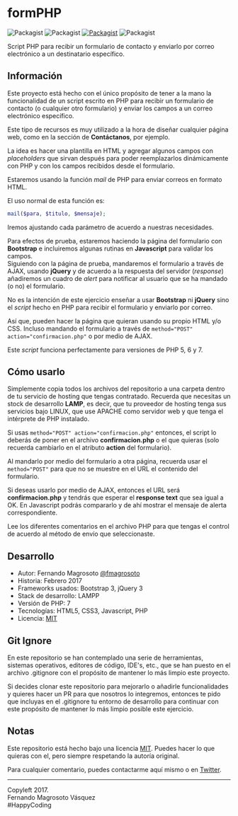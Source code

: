 # formPHP

![Packagist](https://img.shields.io/badge/PHP-project-green.svg)
![Packagist](https://img.shields.io/badge/HTML-5-yellowgreen.svg)
[![Packagist](https://img.shields.io/packagist/l/doctrine/orm.svg)](LICENSE)
![Packagist](https://img.shields.io/badge/Versi%C3%B3n-Estable%201.0-orange.svg)

Script PHP para recibir un formulario de contacto y enviarlo por correo electrónico a un destinatario específico.

## Información
Este proyecto está hecho con el único propósito de tener a la mano la funcionalidad
de un script escrito en PHP para recibir un formulario de contacto (o cualquier otro formulario) y enviar los campos a un correo electrónico específico.

Este tipo de recursos es muy utilizado a la hora de diseñar cualquier página web,
como en la sección de **Contáctanos**, por ejemplo.

La idea es hacer una plantilla en HTML y agregar algunos campos con *placeholders*
que sirvan después para poder reemplazarlos dinámicamente con PHP y con los campos
recibidos desde el formulario.

Estaremos usando la función *mail* de PHP para enviar correos en formato HTML.

El uso normal de esta función es:

```PHP
mail($para, $titulo, $mensaje);
```

Iremos ajustando cada parámetro de acuerdo a nuestras necesidades.

Para efectos de prueba, estaremos haciendo la página del formulario con **Bootstrap**
e incluiremos algunas rutinas en **Javascript** para validar los campos.  
Siguiendo con la página de prueba, mandaremos el formulario a través de AJAX, usando
**jQuery** y de acuerdo a la respuesta del servidor (*response*) añadiremos un cuadro
de *alert* para notificar al usuario que se ha mandado (o no) el formulario.

No es la intención de este ejercicio enseñar a usar **Bootstrap** ni **jQuery** sino
el *script* hecho en PHP para recibir el formulario y enviarlo por correo.

Así que, pueden hacer la página que quieran usando su propio HTML y/o CSS. Incluso 
mandando el formulario a través de ```method="POST" action="confirmacion.php"``` o por medio de AJAX.

Este *script* funciona perfectamente para versiones de PHP 5, 6 y 7.

## Cómo usarlo
Simplemente copia todos los archivos del repositorio a una carpeta dentro de tu servicio
de hosting que tengas contratado. Recuerda que necesitas un stock de desarrollo **LAMP**, 
es decir, que tu proveedor de hosting tenga sus servicios bajo LINUX, que use APACHE
como servidor web y que tenga el intérprete de PHP instalado.

Si usas ```method="POST" action="confirmacion.php"``` entonces, el script lo deberás 
de poner en el archivo **confirmacion.php** o el que quieras (solo recuerda cambiarlo
en el atributo **action** del formulario).

Al mandarlo por medio del formulario a otra página, recuerda usar el ```method="POST"```
para que no se muestre en el URL el contenido del formulario.

Si deseas usarlo por medio de AJAX, entonces el URL será **confirmacion.php** y
tendrás que esperar el **response text** que sea igual a OK. En Javascript podrás
compararlo y de ahí mostrar el mensaje de alerta correspondiente.

Lee los diferentes comentarios en el archivo PHP para que tengas el control de acuerdo
al método de envío que seleccionaste.

## Desarrollo
* Autor: Fernando Magrosoto [@fmagrosoto](https://twitter.com/fmagrosoto)
* Historia: Febrero 2017
* Frameworks usados: Bootstrap 3, jQuery 3
* Stack de desarrollo: LAMPP
* Versión de PHP: 7
* Tecnologías: HTML5, CSS3, Javascript, PHP
* Licencia: [MIT](LICENSE)

## Git Ignore
En este repositorio se han contemplado una serie de herramientas, sistemas operativos, 
editores de código, IDE's, etc., que se han puesto en el archivo .gitignore con el 
propósito de mantener lo más limpio este proyecto.  

Si decides clonar este repositorio para mejorarlo o añadirle funcionalidades y quieres 
hacer un PR para que nosotros lo integremos, entonces te pido que incluyas en el 
.gitignore tu entorno de desarrollo para continuar con este propósito de mantener 
lo más limpio posible este ejercicio.

## Notas
Este repositorio está hecho bajo una licencia [MIT](LICENCE).
Puedes hacer lo que quieras con el, pero siempre respetando la autoría original.

Para cualquier comentario, puedes contactarme aquí mismo o en [Twitter](https://twitter.com/fmagrosoto).

***

Copyleft 2017.  
Fernando Magrosoto Vásquez  
\#HappyCoding
